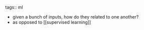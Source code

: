 tags:: ml

- given a bunch of inputs, how do they related to one another?
- as opposed to [[supervised learning]]
